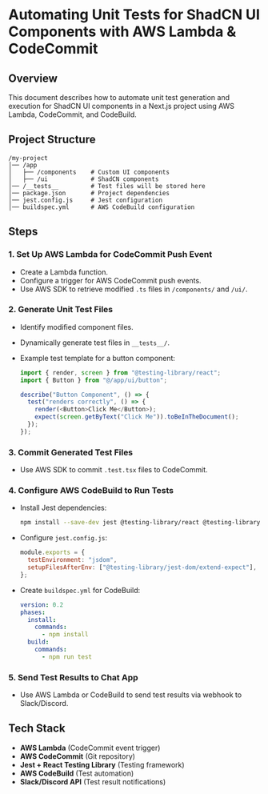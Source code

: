 # Automating Unit Tests for ShadCN UI Components with AWS Lambda & CodeCommit

## Overview

This document describes how to automate unit test generation and execution for ShadCN UI components in a Next.js project using AWS Lambda, CodeCommit, and CodeBuild.

## Project Structure

```
/my-project
│── /app
│   ├── /components    # Custom UI components
│   ├── /ui            # ShadCN components
│── /__tests__         # Test files will be stored here
│── package.json       # Project dependencies
│── jest.config.js     # Jest configuration
│── buildspec.yml      # AWS CodeBuild configuration
```

## Steps

### 1. Set Up AWS Lambda for CodeCommit Push Event

- Create a Lambda function.
- Configure a trigger for AWS CodeCommit push events.
- Use AWS SDK to retrieve modified `.ts` files in `/components/` and `/ui/`.

### 2. Generate Unit Test Files

- Identify modified component files.
- Dynamically generate test files in `__tests__/`.
- Example test template for a button component:
  
  ```ts
  import { render, screen } from "@testing-library/react";
  import { Button } from "@/app/ui/button";

  describe("Button Component", () => {
    test("renders correctly", () => {
      render(<Button>Click Me</Button>);
      expect(screen.getByText("Click Me")).toBeInTheDocument();
    });
  });
  ```

### 3. Commit Generated Test Files

- Use AWS SDK to commit `.test.tsx` files to CodeCommit.

### 4. Configure AWS CodeBuild to Run Tests

- Install Jest dependencies:

  ```bash
  npm install --save-dev jest @testing-library/react @testing-library/jest-dom
  ```

- Configure `jest.config.js`:

  ```js
  module.exports = {
    testEnvironment: "jsdom",
    setupFilesAfterEnv: ["@testing-library/jest-dom/extend-expect"],
  };
  ```

- Create `buildspec.yml` for CodeBuild:

  ```yaml
  version: 0.2
  phases:
    install:
      commands:
        - npm install
    build:
      commands:
        - npm run test
  ```

### 5. Send Test Results to Chat App

- Use AWS Lambda or CodeBuild to send test results via webhook to Slack/Discord.

## Tech Stack

- **AWS Lambda** (CodeCommit event trigger)
- **AWS CodeCommit** (Git repository)
- **Jest + React Testing Library** (Testing framework)
- **AWS CodeBuild** (Test automation)
- **Slack/Discord API** (Test result notifications)
